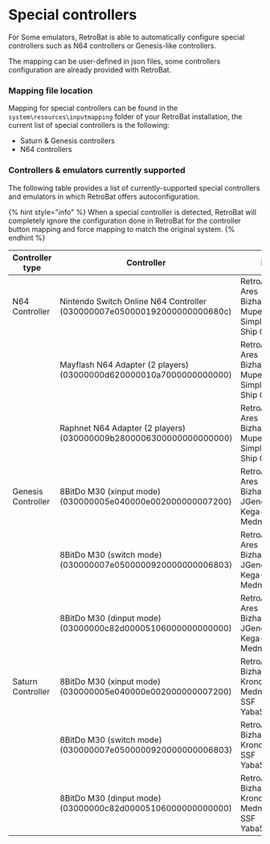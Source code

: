 # Special controllers

For Some emulators, RetroBat is able to automatically configure special controllers such as N64 controllers or Genesis-like controllers.

The mapping can be user-defined in json files, some controllers configuration are already provided with RetroBat.



### Mapping file location

Mapping for special controllers can be found in the `system\resources\inputmapping` folder of your RetroBat installation, the current list of special controllers is the following:

* Saturn & Genesis controllers
* N64 controllers



### Controllers & emulators currently supported

The following table provides a list of currently-supported special controllers and emulators in which RetroBat offers autoconfiguration.

{% hint style="info" %}
When a special controller is detected, RetroBat will completely ignore the configuration done in RetroBat for the controller button mapping and force mapping to match the original system.
{% endhint %}



<table><thead><tr><th width="177">Controller type</th><th width="378">Controller</th><th>Emulators</th></tr></thead><tbody><tr><td>N64 Controller</td><td>Nintendo Switch Online N64 Controller<br>(030000007e050000192000000000680c)</td><td>RetroArch<br>Ares<br>Bizhawk<br>Mupen64(RMG)<br>Simple64<br>Ship Of Harkinian</td></tr><tr><td></td><td>Mayflash N64 Adapter (2 players)<br>(03000000d620000010a7000000000000)</td><td>RetroArch<br>Ares<br>Bizhawk<br>Mupen64(RMG)<br>Simple64<br>Ship Of Harkinian</td></tr><tr><td></td><td>Raphnet N64 Adapter (2 players)<br>(030000009b2800006300000000000000)</td><td>RetroArch<br>Ares<br>Bizhawk<br>Mupen64(RMG)<br>Simple64<br>Ship Of Harkinian</td></tr><tr><td>Genesis Controller</td><td>8BitDo M30 (xinput mode)<br>(030000005e040000e002000000007200)</td><td>RetroArch<br>Ares<br>Bizhawk<br>JGenesis<br>Kega-Fusion<br>Mednafen</td></tr><tr><td></td><td>8BitDo M30 (switch mode)<br>(030000007e0500000920000000006803)</td><td>RetroArch<br>Ares<br>Bizhawk<br>JGenesis<br>Kega-Fusion<br>Mednafen</td></tr><tr><td></td><td>8BitDo M30 (dinput mode)<br>(03000000c82d00005106000000000000)</td><td>RetroArch<br>Ares<br>Bizhawk<br>JGenesis<br>Kega-Fusion<br>Mednafen</td></tr><tr><td>Saturn Controller</td><td>8BitDo M30 (xinput mode)<br>(030000005e040000e002000000007200)</td><td>RetroArch<br>Bizhawk<br>Kronos<br>Mednafen<br>SSF<br>YabaSanshiroRetroAr</td></tr><tr><td></td><td>8BitDo M30 (switch mode)<br>(030000007e0500000920000000006803)</td><td>RetroArch<br>Bizhawk<br>Kronos<br>SSF<br>YabaSanshiro</td></tr><tr><td></td><td>8BitDo M30 (dinput mode)<br>(03000000c82d00005106000000000000)</td><td>RetroArch<br>Bizhawk<br>Kronos<br>Mednafen<br>SSF<br>YabaSanshiro</td></tr></tbody></table>
